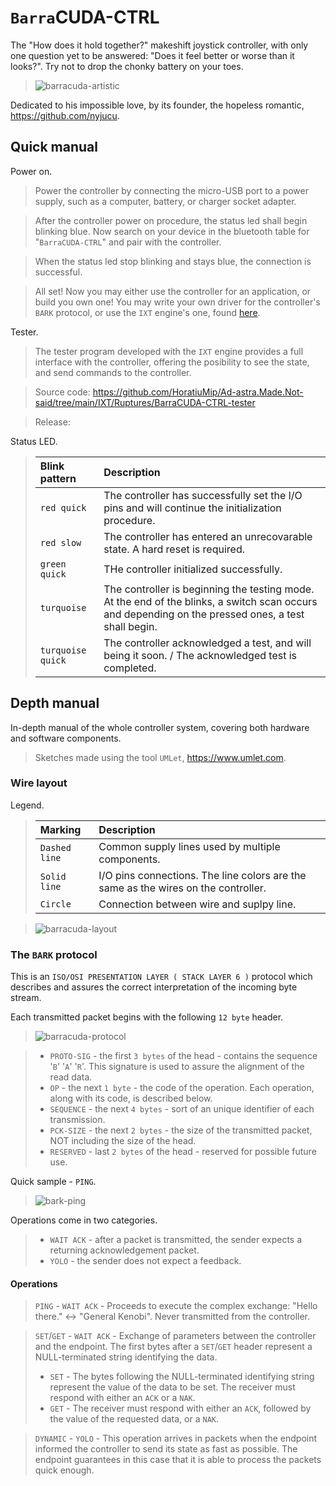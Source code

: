 # `Barra`CUDA-CTRL
The "How does it hold together?" makeshift joystick controller, with only one question yet to be answered: "Does it feel better or worse than it looks?". Try not to drop the chonky battery on your toes.

> ![barracuda-artistic](https://github.com/user-attachments/assets/0bfca3d2-d5ec-4444-85bd-04d8d6924fcc)

Dedicated to his impossible love, by its founder, the hopeless romantic, https://github.com/nyjucu.

## Quick manual
Power on.
> Power the controller by connecting the micro-USB port to a power supply, such as a computer, battery, or charger socket adapter.

> After the controller power on procedure, the status led shall begin blinking blue. Now search on your device in the bluetooth table for "`BarraCUDA-CTRL`" and pair with the controller.

> When the status led stop blinking and stays blue, the connection is successful.

> All set! Now you may either use the controller for an application, or build you own one! You may write your own driver for the controller's `BARK` protocol, or use the `IXT` engine's one, found [here](https://github.com/HoratiuMip/Ad-astra.Made.Not-said/blob/main/IXT/Include/IXT/SpecMod/barracuda-ctrl-driver.hpp).

Tester.
> The tester program developed with the `IXT` engine provides a full interface with the controller, offering the posibility to see the state, and send commands to the controller.

> Source code: https://github.com/HoratiuMip/Ad-astra.Made.Not-said/tree/main/IXT/Ruptures/BarraCUDA-CTRL-tester

> Release:

Status LED.
> | Blink pattern | Description |
> | :------ | :---------- |
> | `red quick` | The controller has successfully set the I/O pins and will continue the initialization procedure. |
> | `red slow` | The controller has entered an unrecovarable state. A hard reset is required. |
> | `green quick` | THe controller initialized successfully. |
> | `turquoise` | The controller is beginning the testing mode. At the end of the blinks, a switch scan occurs and depending on the pressed ones, a test shall begin. |
> | `turquoise quick` | The controller acknowledged a test, and will being it soon. / The acknowledged test is completed. |

## Depth manual
In-depth manual of the whole controller system, covering both hardware and software components. <br>
> Sketches made using the tool `UMLet`, https://www.umlet.com. 

### Wire layout
Legend.
> | Marking | Description |
> | :------ | :---------- |
> | `Dashed line` | Common supply lines used by multiple components. |
> | `Solid line` | I/O pins connections. The line colors are the same as the wires on the controller. |
> | `Circle` | Connection between wire and suplpy line. |

> ![barracuda-layout](https://github.com/user-attachments/assets/497adbc0-3c28-4d84-82a4-ac1d76aab4ac)

### The `BARK` protocol 
This is an `ISO/OSI PRESENTATION LAYER ( STACK LAYER 6 )` protocol which describes and assures the correct interpretation of the incoming byte stream.

Each transmitted packet begins with the following `12 byte` header.
> ![barracuda-protocol](https://github.com/user-attachments/assets/9f8ac5d4-d58e-4072-bab2-7ab045a06dc5)

> - `PROTO-SIG` - the first `3 bytes` of the head - contains the sequence '`B`' '`A`' '`R`'. This signature is used to assure the alignment of the read data.
> - `OP` - the next `1 byte` - the code of the operation. Each operation, along with its code, is described below.
> - `SEQUENCE` - the next `4 bytes` - sort of an unique identifier of each transmission. 
> - `PCK-SIZE` - the next `2 bytes` - the size of the transmitted packet, NOT including the size of the head.
> - `RESERVED` - last `2 bytes` of the head - reserved for possible future use.

Quick sample - `PING`.
> ![bark-ping](https://github.com/user-attachments/assets/bf0c129d-9641-4045-ab57-d04fac2ef097)

Operations come in two categories.
> - `WAIT ACK` - after a packet is transmitted, the sender expects a returning acknowledgement packet.
> - `YOLO` - the sender does not expect a feedback.

#### Operations
> `PING` - `WAIT ACK` - Proceeds to execute the complex exchange: "Hello there." <-> "General Kenobi". Never transmitted from the controller.

> `SET`/`GET` - `WAIT ACK` - Exchange of parameters between the controller and the endpoint. The first bytes after a `SET`/`GET` header represent a NULL-terminated string identifying the data.
> - `SET` - The bytes following the NULL-terminated identifying string represent the value of the data to be set. The receiver must respond with either an `ACK` or a `NAK`.
> - `GET` - The receiver must respond with either an `ACK`, followed by the value of the requested data, or a `NAK`.

> `DYNAMIC` - `YOLO` - This operation arrives in packets when the endpoint informed the controller to send its state as fast as possible. The endpoint guarantees in this case that it is able to process the packets quick enough.



